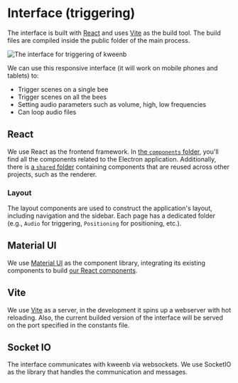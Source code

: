 # Interface (triggering)

The interface is built with [React](#react) and uses [Vite](#vite) as the build tool. The build files are compiled inside the public folder of the main process.

![The interface for triggering of kweenb](/img/for-developers/interface/triggering-interface.png)

We can use this responsive interface (it will work on mobile phones and tablets) to:

- Trigger scenes on a single bee
- Trigger scenes on all the bees
- Setting audio parameters such as volume, high, low frequencies
- Can loop audio files

## React

We use React as the frontend framework. In [the `components` folder](components), you'll find all the components related to the Electron application. Additionally, there is [a `shared` folder](../sharedcomponents) containing components that are reused across other projects, such as the renderer.

### Layout

The layout components are used to construct the application's layout, including navigation and the sidebar. Each page has a dedicated folder (e.g., `Audio` for triggering, `Positioning` for positioning, etc.).

## Material UI

We use [Material UI](https://mui.com/) as the component library, integrating its existing components to build [our React components](components).

## Vite

We use [Vite](https://vitejs.dev/) as a server, in the development it spins up a webserver with hot reloading. Also, the current builded version of the interface will be served on the port specified in the constants file.

## Socket IO

The interface communicates with kweenb via websockets. We use SocketIO as the library that handles the communication and messages.
